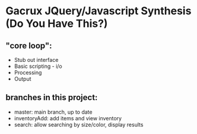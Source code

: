 Gacrux JQuery/Javascript Synthesis (Do You Have This?)
===

"core loop":
---

- Stub out interface
- Basic scripting - i/o
- Processing
- Output

branches in this project:
---

- master: main branch, up to date
- inventoryAdd: add items and view inventory
- search: allow searching by size/color, display results
